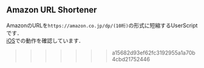 ## Amazon URL Shortener
AmazonのURLを`https://amazon.co.jp/dp/(10桁)`の形式に短縮するUserScriptです．  
[iOS](https://apps.apple.com/us/app/userscripts/id1463298887)での動作を確認しています．
>>>>>>> a15682d93ef62fc3192955a1a70b4cbd21752446
